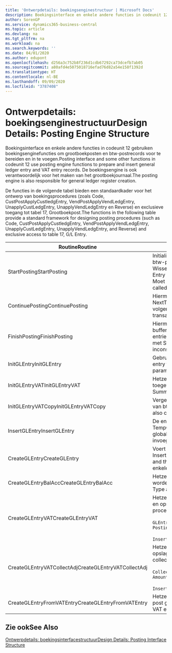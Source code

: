 ```yaml
---
title: 'Ontwerpdetails: boekingsenginestructuur | Microsoft Docs'
description: Boekingsinterface en enkele andere functies in codeunit 12 gebruiken boekingsenginefuncties om grootboekposten en btw-postrecords voor te bereiden en in te voegen. De boekingsengine is ook verantwoordelijk voor het maken van het grootboekjournaal.
author: SorenGP
ms.service: dynamics365-business-central
ms.topic: article
ms.devlang: na
ms.tgt_pltfrm: na
ms.workload: na
ms.search.keywords: ''
ms.date: 04/01/2020
ms.author: edupont
ms.openlocfilehash: d256a3c752b8f236d1cdb67292ca73dcefb7ab05
ms.sourcegitcommit: a80afd4e5075018716efad76d82a54e158f1392d
ms.translationtype: HT
ms.contentlocale: nl-BE
ms.lasthandoff: 09/09/2020
ms.locfileid: "3787408"
---
```

# <a name="design-details-posting-engine-structure"></a><span data-ttu-id="56859-104">Ontwerpdetails: boekingsenginestructuur</span><span class="sxs-lookup"><span data-stu-id="56859-104">Design Details: Posting Engine Structure</span></span>
<span data-ttu-id="56859-105">Boekingsinterface en enkele andere functies in codeunit 12 gebruiken boekingsenginefuncties om grootboekposten en btw-postrecords voor te bereiden en in te voegen.</span><span class="sxs-lookup"><span data-stu-id="56859-105">Posting interface and some other functions in codeunit 12 use posting engine functions to prepare and insert general ledger entry and VAT entry records.</span></span> <span data-ttu-id="56859-106">De boekingsengine is ook verantwoordelijk voor het maken van het grootboekjournaal.</span><span class="sxs-lookup"><span data-stu-id="56859-106">The posting engine is also responsible for general ledger register creation.</span></span>  
  
 <span data-ttu-id="56859-107">De functies in de volgende tabel bieden een standaardkader voor het ontwerp van boekingsprocedures (zoals Code, CustPostApplyCustledgEntry, VendPostApplyVendLedgEntry, UnapplyCustLedgEntry, UnapplyVendLedgEntry en Reverse) en exclusieve toegang tot tabel 17, Grootboekpost.</span><span class="sxs-lookup"><span data-stu-id="56859-107">The functions in the following table provide a standard framework for designing posting procedures (such as Code, CustPostApplyCustledgEntry, VendPostApplyVendLedgEntry, UnapplyCustLedgEntry, UnapplyVendLedgEntry, and Reverse) and exclusive access to table 17, G/L Entry.</span></span>  
  
|<span data-ttu-id="56859-108">Routine</span><span class="sxs-lookup"><span data-stu-id="56859-108">Routine</span></span>|<span data-ttu-id="56859-109">Description</span><span class="sxs-lookup"><span data-stu-id="56859-109">Description</span></span>|  
|-------------|---------------------------------------|  
|<span data-ttu-id="56859-110">StartPosting</span><span class="sxs-lookup"><span data-stu-id="56859-110">StartPosting</span></span>|<span data-ttu-id="56859-111">Initialiseert boekingsbuffer TempGLEntryBuf, vergrendelt grootboekpost- en btw-posttabellen, en initialiseert Boekingsperiode, Grootboekjournaal en Wisselkoers.</span><span class="sxs-lookup"><span data-stu-id="56859-111">Initializes posting buffer TempGLEntryBuf, locks G/L Entry and VAT Entry tables, and initializes Accounting Period, G/L Register, and Exchange Rate.</span></span> <span data-ttu-id="56859-112">Moet slechts eenmaal worden aangeroepen, zodat NextEntryNo 0 is.</span><span class="sxs-lookup"><span data-stu-id="56859-112">Should be called only once, then NextEntryNo is 0.</span></span>|  
|<span data-ttu-id="56859-113">ContinuePosting</span><span class="sxs-lookup"><span data-stu-id="56859-113">ContinuePosting</span></span>|<span data-ttu-id="56859-114">Hiermee wordt ongerealiseerde btw voor de vorige transactietoename NextTransactionNo gecontroleerd en geboekt, en wordt het boeken van de volgende regel voorbereid.</span><span class="sxs-lookup"><span data-stu-id="56859-114">Checks and posts unrealized VAT for previous transaction increment NextTransactionNo and prepares post of next line.</span></span>|  
|<span data-ttu-id="56859-115">FinishPosting</span><span class="sxs-lookup"><span data-stu-id="56859-115">FinishPosting</span></span>|<span data-ttu-id="56859-116">Hiermee worden boekingen voltooid door grootboekposten uit de tijdelijke buffer in te voegen in de databasetabel.</span><span class="sxs-lookup"><span data-stu-id="56859-116">Completes posting by inserting G/L entries from temporary buffer into database table.</span></span> <span data-ttu-id="56859-117">Altijd gebruikt in combinatie met StartPosting.</span><span class="sxs-lookup"><span data-stu-id="56859-117">Always used together with StartPosting.</span></span> <span data-ttu-id="56859-118">Controleert op inconsistenties.</span><span class="sxs-lookup"><span data-stu-id="56859-118">Checks for inconsistencies.</span></span>|  
|<span data-ttu-id="56859-119">InitGLEntry</span><span class="sxs-lookup"><span data-stu-id="56859-119">InitGLEntry</span></span>|<span data-ttu-id="56859-120">Gebruikt om nieuwe grootboekpost te initialiseren voor</span><span class="sxs-lookup"><span data-stu-id="56859-120">Used to initialize new G/L entry for Gen.</span></span> <span data-ttu-id="56859-121">dagboekregel.</span><span class="sxs-lookup"><span data-stu-id="56859-121">Jnl Line.</span></span> <span data-ttu-id="56859-122">Retourneert GLEntry als parameter.</span><span class="sxs-lookup"><span data-stu-id="56859-122">Returns GLEntry as parameter.</span></span>|  
|<span data-ttu-id="56859-123">InitGLEntryVAT</span><span class="sxs-lookup"><span data-stu-id="56859-123">InitGLEntryVAT</span></span>|<span data-ttu-id="56859-124">Hetzelfde als InitGLEntry, maar Tegenrekeningnr. en SummarizeVAT worden ook toegewezen.</span><span class="sxs-lookup"><span data-stu-id="56859-124">Same as InitGLEntry, but also assigns Bal. Account No. and SummarizeVAT.</span></span>|  
|<span data-ttu-id="56859-125">InitGLEntryVATCopy</span><span class="sxs-lookup"><span data-stu-id="56859-125">InitGLEntryVATCopy</span></span>|<span data-ttu-id="56859-126">Vergelijkbaar met InitGLEntryVAT, maar er worden ook boekingsgroepgegevens van btw-posten vóór SummarizeVAT gekopieerd.</span><span class="sxs-lookup"><span data-stu-id="56859-126">Similar to InitGLEntryVAT, but also copies posting groups data from VAT Entry before SummarizeVAT.</span></span>|  
|<span data-ttu-id="56859-127">InsertGLEntry</span><span class="sxs-lookup"><span data-stu-id="56859-127">InsertGLEntry</span></span>|<span data-ttu-id="56859-128">De enige functie waarmee grootboekposten in de algemene tabel TempGLEntryBuf wordt ingevoegd.</span><span class="sxs-lookup"><span data-stu-id="56859-128">The only function that inserts G/L entry into global TempGLEntryBuf table.</span></span> <span data-ttu-id="56859-129">Deze functie altijd gebruiken voor invoegen.</span><span class="sxs-lookup"><span data-stu-id="56859-129">Always use this function for insert.</span></span>|  
|<span data-ttu-id="56859-130">CreateGLEntry</span><span class="sxs-lookup"><span data-stu-id="56859-130">CreateGLEntry</span></span>|<span data-ttu-id="56859-131">Voert een InitGLEntry uit, wijst Bedrag (Rapp.-val.) toe en voert vervolgens InsertGLEntry uit.</span><span class="sxs-lookup"><span data-stu-id="56859-131">Performs an InitGLEntry, assigns Additional Currency Amount, and then performs InsertGLEntry.</span></span> <span data-ttu-id="56859-132">Vervangt verschillende regels code door een enkele functieaanroep.</span><span class="sxs-lookup"><span data-stu-id="56859-132">Replaces several lines of code with a single function call.</span></span>|  
|<span data-ttu-id="56859-133">CreateGLEntryBalAcc</span><span class="sxs-lookup"><span data-stu-id="56859-133">CreateGLEntryBalAcc</span></span>|<span data-ttu-id="56859-134">Hetzelfde als CreateGLEntry, maar Tegenrekeningsoort en Tegenrekeningnr. worden ook toegewezen.</span><span class="sxs-lookup"><span data-stu-id="56859-134">Same as CreateGLEntry, but also assigns Bal. Account Type and Bal. Account No.</span></span>|  
|<span data-ttu-id="56859-135">CreateGLEntryVAT</span><span class="sxs-lookup"><span data-stu-id="56859-135">CreateGLEntryVAT</span></span>|<span data-ttu-id="56859-136">Hetzelfde als CreateGLEntry, maar met extra verwerking voor boekingsgroepen en opslag in tijdelijke btw-buffer:</span><span class="sxs-lookup"><span data-stu-id="56859-136">Same as CreateGLEntry, but with additional processing for posting groups and saving to temporary VAT buffer:</span></span><br /><br /> `GLEntry.CopyPostingGroupsFromDtldCVBuf(DtldCVLedgEntryBuf,GenJnlLine."Gen. Posting Type");`<br /><br /> `InsertVATEntriesFromTemp(DtldCVLedgEntryBuf,GLEntry);`|  
|<span data-ttu-id="56859-137">CreateGLEntryVATCollectAdj</span><span class="sxs-lookup"><span data-stu-id="56859-137">CreateGLEntryVATCollectAdj</span></span>|<span data-ttu-id="56859-138">Hetzelfde als CreateGLEntry, maar met extra verzameling van aanpassingen en opslag in tijdelijke btw-buffer:</span><span class="sxs-lookup"><span data-stu-id="56859-138">Same as CreateGLEntry, but with additional collection of adjustments and saving to temporary VAT buffer:</span></span><br /><br /> `CollectAdjustment(AdjAmount,GLEntry.Amount,GLEntry."Additional-Currency Amount",OriginalDateSet);`<br /><br /> `InsertVATEntriesFromTemp(DtldCVLedgEntryBuf,GLEntry);`|  
|<span data-ttu-id="56859-139">CreateGLEntryFromVATEntry</span><span class="sxs-lookup"><span data-stu-id="56859-139">CreateGLEntryFromVATEntry</span></span>|<span data-ttu-id="56859-140">Hetzelfde als CreateGLEntry, maar er worden ook boekingsgroepen uit Btw-post gekopieerd.</span><span class="sxs-lookup"><span data-stu-id="56859-140">Same as CreateGLEntry, but also copies posting groups from VAT entry.</span></span>|  
  
## <a name="see-also"></a><span data-ttu-id="56859-141">Zie ook</span><span class="sxs-lookup"><span data-stu-id="56859-141">See Also</span></span>  
 [<span data-ttu-id="56859-142">Ontwerpdetails: boekingsinterfacestructuur</span><span class="sxs-lookup"><span data-stu-id="56859-142">Design Details: Posting Interface Structure</span></span>](design-details-posting-interface-structure.md)
